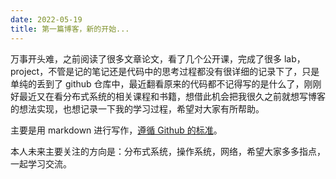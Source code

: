 ```yaml
---
date: 2022-05-19
title: 第一篇博客，新的开始...
---
```


万事开头难，之前阅读了很多文章论文，看了几个公开课，完成了很多 lab，project，不管是记的笔记还是代码中的思考过程都没有很详细的记录下了，只是单纯的丢到了 github 仓库中，最近翻看原来的代码都不记得写的是什么了，刚刚好最近又在看分布式系统的相关课程和书籍，想借此机会把我很久之前就想写博客的想法实现，也想记录一下我的学习过程，希望对大家有所帮助。

主要是用 markdown 进行写作，[遵循 Github 的标准](https://docs.github.com/en/get-started/writing-on-github/getting-started-with-writing-and-formatting-on-github/basic-writing-and-formatting-syntax#paragraphs)。

本人未来主要关注的方向是：分布式系统，操作系统，网络，希望大家多多指点，一起学习交流。

